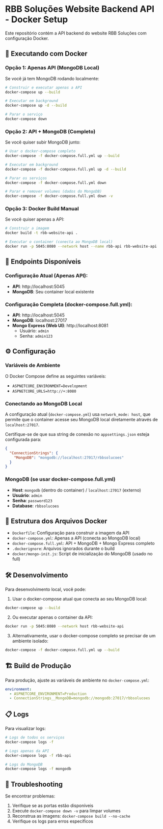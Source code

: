 # RBB Soluções Website Backend API - Docker Setup 

Este repositório contém a API backend do website RBB Soluções com configuração Docker.

## 🐳 Executando com Docker

### Opção 1: Apenas API (MongoDB Local)

Se você já tem MongoDB rodando localmente:

```bash
# Construir e executar apenas a API
docker-compose up --build

# Executar em background
docker-compose up -d --build

# Parar o serviço
docker-compose down
```

### Opção 2: API + MongoDB (Completo)

Se você quiser subir MongoDB junto:

```bash
# Usar o docker-compose completo
docker-compose -f docker-compose.full.yml up --build

# Executar em background
docker-compose -f docker-compose.full.yml up -d --build

# Parar os serviços
docker-compose -f docker-compose.full.yml down

# Parar e remover volumes (dados do MongoDB)
docker-compose -f docker-compose.full.yml down -v
```

### Opção 3: Docker Build Manual

Se você quiser apenas a API:

```bash
# Construir a imagem
docker build -t rbb-website-api .

# Executar o container (conecta ao MongoDB local)
docker run -p 5045:8080 --network host --name rbb-api rbb-website-api
```

## 🔗 Endpoints Disponíveis

### Configuração Atual (Apenas API):
- **API**: http://localhost:5045
- **MongoDB**: Seu container local existente

### Configuração Completa (docker-compose.full.yml):
- **API**: http://localhost:5045
- **MongoDB**: localhost:27017
- **Mongo Express (Web UI)**: http://localhost:8081
  - Usuário: `admin`
  - Senha: `admin123`

## ⚙️ Configuração

### Variáveis de Ambiente

O Docker Compose define as seguintes variáveis:

- `ASPNETCORE_ENVIRONMENT=Development`
- `ASPNETCORE_URLS=http://+:8080`

### Conectando ao MongoDB Local

A configuração atual (`docker-compose.yml`) usa `network_mode: host`, que permite que o container acesse seu MongoDB local diretamente através de `localhost:27017`.

Certifique-se de que sua string de conexão no `appsettings.json` esteja configurada para:
```json
{
  "ConnectionStrings": {
    "MongoDB": "mongodb://localhost:27017/rbbsolucoes"
  }
}
```

### MongoDB (se usar docker-compose.full.yml)

- **Host**: `mongodb` (dentro do container) / `localhost:27017` (externo)
- **Usuário**: `admin`
- **Senha**: `password123`
- **Database**: `rbbsolucoes`

## 📁 Estrutura dos Arquivos Docker

- `Dockerfile`: Configuração para construir a imagem da API
- `docker-compose.yml`: Apenas a API (conecta ao MongoDB local)
- `docker-compose.full.yml`: API + MongoDB + Mongo Express completo
- `.dockerignore`: Arquivos ignorados durante o build
- `docker/mongo-init.js`: Script de inicialização do MongoDB (usado no full)

## 🛠️ Desenvolvimento

Para desenvolvimento local, você pode:

1. Usar o docker-compose atual que conecta ao seu MongoDB local:
```bash
docker-compose up --build
```

2. Ou executar apenas o container da API:
```bash
docker run -p 5045:8080 --network host rbb-website-api
```

3. Alternativamente, usar o docker-compose completo se precisar de um ambiente isolado:
```bash
docker-compose -f docker-compose.full.yml up --build
```

## 🏗️ Build de Produção

Para produção, ajuste as variáveis de ambiente no `docker-compose.yml`:

```yaml
environment:
  - ASPNETCORE_ENVIRONMENT=Production
  - ConnectionStrings__MongoDB=mongodb://mongodb:27017/rbbsolucoes
```

## 📋 Logs

Para visualizar logs:

```bash
# Logs de todos os serviços
docker-compose logs -f

# Logs apenas da API
docker-compose logs -f rbb-api

# Logs do MongoDB
docker-compose logs -f mongodb
```

## 🔧 Troubleshooting

Se encontrar problemas:

1. Verifique se as portas estão disponíveis
2. Execute `docker-compose down -v` para limpar volumes
3. Reconstrua as imagens: `docker-compose build --no-cache`
4. Verifique os logs para erros específicos
